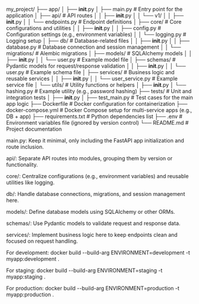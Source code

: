 my_project/
├── app/
│   ├── __init__.py
│   ├── main.py                # Entry point for the application
│   ├── api/                   # API routes
│   │   ├── __init__.py
│   │   └── v1/
│   │       ├── __init__.py
│   │       └── endpoints.py   # Endpoint definitions
│   ├── core/                  # Core configurations and utilities
│   │   ├── __init__.py
│   │   ├── config.py          # Configuration settings (e.g., environment variables)
│   │   └── logging.py         # Logging setup
│   ├── db/                    # Database-related files
│   │   ├── __init__.py
│   │   ├── database.py        # Database connection and session management
│   │   └── migrations/        # Alembic migrations
│   ├── models/                # SQLAlchemy models
│   │   ├── __init__.py
│   │   └── user.py            # Example model file
│   ├── schemas/               # Pydantic models for request/response validation
│   │   ├── __init__.py
│   │   └── user.py            # Example schema file
│   ├── services/              # Business logic and reusable services
│   │   ├── __init__.py
│   │   └── user_service.py    # Example service file
│   └── utils/                 # Utility functions or helpers
│       ├── __init__.py
│       └── hashing.py         # Example utility (e.g., password hashing)
├── tests/                     # Unit and integration tests
│   ├── __init__.py
│   ├── test_main.py           # Test cases for the main app logic
├── Dockerfile                 # Docker configuration for containerization
├── docker-compose.yml         # Docker Compose setup for multi-service apps (e.g., DB + app)
├── requirements.txt           # Python dependencies list
├── .env                       # Environment variables file (ignored by version control)
└── README.md                  # Project documentation


main.py: Keep it minimal, only including the FastAPI app initialization and route inclusion.

api/: Separate API routes into modules, grouping them by version or functionality.

core/: Centralize configurations (e.g., environment variables) and reusable utilities like logging.

db/: Handle database connections, migrations, and session management here.

models/: Define database models using SQLAlchemy or other ORMs.

schemas/: Use Pydantic models to validate request and response data.

services/: Implement business logic here to keep endpoints clean and focused on request handling.


For development:
docker build --build-arg ENVIRONMENT=development -t myapp:development .

For staging:
docker build --build-arg ENVIRONMENT=staging -t myapp:staging .

For production:
docker build --build-arg ENVIRONMENT=production -t myapp:production .
